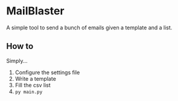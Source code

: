# MailBlaster
A simple tool to send a bunch of emails given a template and a list.

## How to
Simply...
1. Configure the settings file
2. Write a template
3. Fill the csv list
4. `py main.py`
